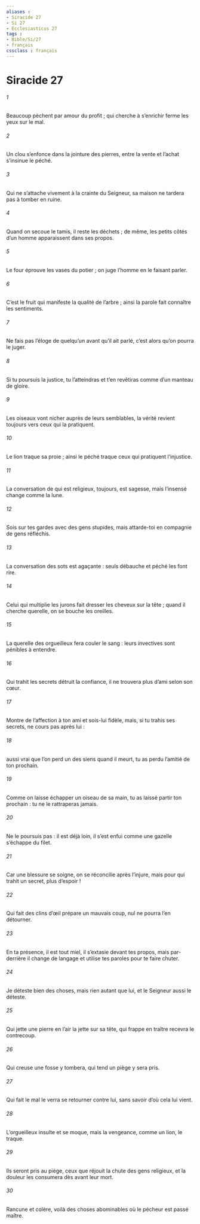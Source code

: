 ```yaml
---
aliases : 
- Siracide 27
- Si 27
- Ecclesiasticus 27
tags : 
- Bible/Si/27
- français
cssclass : français
---
```


# Siracide 27

###### 1
Beaucoup pèchent par amour du profit ;
qui cherche à s’enrichir ferme les yeux sur le mal.
###### 2
Un clou s’enfonce dans la jointure des pierres,
entre la vente et l’achat s’insinue le péché.
###### 3
Qui ne s’attache vivement à la crainte du Seigneur,
sa maison ne tardera pas à tomber en ruine.
###### 4
Quand on secoue le tamis, il reste les déchets ;
de même, les petits côtés d’un homme
apparaissent dans ses propos.
###### 5
Le four éprouve les vases du potier ;
on juge l’homme en le faisant parler.
###### 6
C’est le fruit qui manifeste la qualité de l’arbre ;
ainsi la parole fait connaître les sentiments.
###### 7
Ne fais pas l’éloge de quelqu’un avant qu’il ait parlé,
c’est alors qu’on pourra le juger.
###### 8
Si tu poursuis la justice, tu l’atteindras
et t’en revêtiras comme d’un manteau de gloire.
###### 9
Les oiseaux vont nicher auprès de leurs semblables,
la vérité revient toujours vers ceux qui la pratiquent.
###### 10
Le lion traque sa proie ;
ainsi le péché traque ceux qui pratiquent l’injustice.
###### 11
La conversation de qui est religieux, toujours, est sagesse,
mais l’insensé change comme la lune.
###### 12
Sois sur tes gardes avec des gens stupides,
mais attarde-toi en compagnie de gens réfléchis.
###### 13
La conversation des sots est agaçante :
seuls débauche et péché les font rire.
###### 14
Celui qui multiplie les jurons fait dresser les cheveux sur la tête ;
quand il cherche querelle, on se bouche les oreilles.
###### 15
La querelle des orgueilleux fera couler le sang :
leurs invectives sont pénibles à entendre.
###### 16
Qui trahit les secrets détruit la confiance,
il ne trouvera plus d’ami selon son cœur.
###### 17
Montre de l’affection à ton ami et sois-lui fidèle,
mais, si tu trahis ses secrets, ne cours pas après lui :
###### 18
aussi vrai que l’on perd un des siens quand il meurt,
tu as perdu l’amitié de ton prochain.
###### 19
Comme on laisse échapper un oiseau de sa main,
tu as laissé partir ton prochain :
tu ne le rattraperas jamais.
###### 20
Ne le poursuis pas : il est déjà loin,
il s’est enfui comme une gazelle s’échappe du filet.
###### 21
Car une blessure se soigne,
on se réconcilie après l’injure,
mais pour qui trahit un secret, plus d’espoir !
###### 22
Qui fait des clins d’œil prépare un mauvais coup,
nul ne pourra l’en détourner.
###### 23
En ta présence, il est tout miel,
il s’extasie devant tes propos,
mais par-derrière il change de langage
et utilise tes paroles pour te faire chuter.
###### 24
Je déteste bien des choses, mais rien autant que lui,
et le Seigneur aussi le déteste.
###### 25
Qui jette une pierre en l’air la jette sur sa tête,
qui frappe en traître recevra le contrecoup.
###### 26
Qui creuse une fosse y tombera,
qui tend un piège y sera pris.
###### 27
Qui fait le mal le verra se retourner contre lui,
sans savoir d’où cela lui vient.
###### 28
L’orgueilleux insulte et se moque,
mais la vengeance, comme un lion, le traque.
###### 29
Ils seront pris au piège, ceux que réjouit la chute des gens religieux,
et la douleur les consumera dès avant leur mort.
###### 30
Rancune et colère, voilà des choses abominables
où le pécheur est passé maître.
